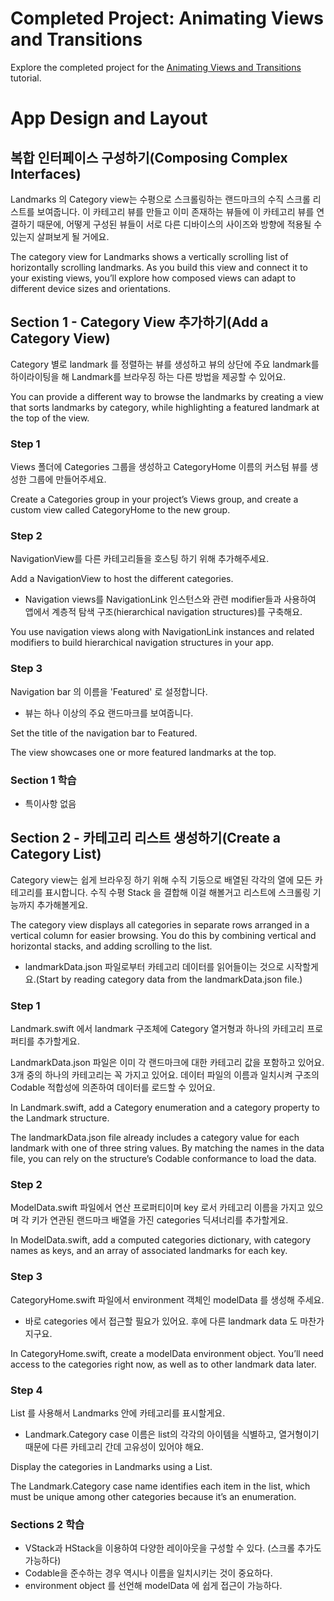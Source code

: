 # Completed Project: Animating Views and Transitions

Explore the completed project for the [Animating Views and Transitions](https://developer.apple.com/tutorials/swiftui/animating-views-and-transitions) tutorial.


# App Design and Layout
## 복합 인터페이스 구성하기(Composing Complex Interfaces)

Landmarks 의 Category view는 수평으로 스크롤링하는 랜드마크의 수직 스크롤 리스트를 보여줍니다.
이 카테고리 뷰를 만들고 이미 존재하는 뷰들에 이 카테고리 뷰를 연결하기 때문에, 어떻게 구성된 뷰들이 서로 다른 디바이스의 사이즈와 방향에 적용될 수 있는지 살펴보게 될 거에요.

The category view for Landmarks shows a vertically scrolling list of horizontally scrolling landmarks. As you build this view and connect it to your existing views, you’ll explore how composed views can adapt to different device sizes and orientations.

## Section 1 - Category View 추가하기(Add a Category View)

Category 별로 landmark 를 정렬하는 뷰를 생성하고 뷰의 상단에 주요 landmark를 하이라이팅을 해 Landmark를 브라우징 하는 다른 방법을 제공할 수 있어요.

You can provide a different way to browse the landmarks by creating a view that sorts landmarks by category, while highlighting a featured landmark at the top of the view.


### Step 1

Views 폴더에 Categories 그룹을 생성하고 CategoryHome 이름의 커스텀 뷰를 생성한 그룹에 만들어주세요.

Create a Categories group in your project’s Views group, and create a custom view called CategoryHome to the new group.

### Step 2

NavigationView를 다른 카테고리들을 호스팅 하기 위해 추가해주세요.

Add a NavigationView to host the different categories.

* Navigation views를 NavigationLink 인스턴스와 관련 modifier들과 사용하여 앱에서 계층적 탐색 구조(hierarchical navigation structures)를 구축해요.

You use navigation views along with NavigationLink instances and related modifiers to build hierarchical navigation structures in your app.

### Step 3

Navigation bar 의 이름을 'Featured' 로 설정합니다.

* 뷰는 하나 이상의 주요 랜드마크를 보여줍니다.

Set the title of the navigation bar to Featured.

The view showcases one or more featured landmarks at the top.

### Section 1 학습

* 특이사항 없음



## Section 2 - 카테고리 리스트 생성하기(Create a Category List)

Category view는 쉽게 브라우징 하기 위해 수직 기둥으로 배열된 각각의 열에 모든 카테고리를 표시합니다. 수직 수평 Stack 을 결합해 이걸 해볼거고 리스트에 스크롤링 기능까지 추가해볼게요.

The category view displays all categories in separate rows arranged in a vertical column for easier browsing. You do this by combining vertical and horizontal stacks, and adding scrolling to the list.



* landmarkData.json 파일로부터 카테고리 데이터를 읽어들이는 것으로 시작할게요.(Start by reading category data from the landmarkData.json file.)

### Step 1

Landmark.swift 에서 landmark 구조체에 Category 열거형과 하나의 카테고리 프로퍼티를 추가할게요.

LandmarkData.json 파일은 이미 각 랜드마크에 대한 카테고리 값을 포함하고 있어요. 3개 중의 하나의 카테고리는 꼭 가지고 있어요.
데이터 파일의 이름과 일치시켜 구조의 Codable 적합성에 의존하여 데이터를 로드할 수 있어요.

In Landmark.swift, add a Category enumeration and a category property to the Landmark structure.

The landmarkData.json file already includes a category value for each landmark with one of three string values. By matching the names in the data file, you can rely on the structure’s Codable conformance to load the data.

### Step 2

ModelData.swift 파일에서 연산 프로퍼티이며 key 로서 카테고리 이름을 가지고 있으며 각 키가 연관된 랜드마크 배열을 가진 categories 딕셔너리를 추가할게요.

In ModelData.swift, add a computed categories dictionary, with category names as keys, and an array of associated landmarks for each key.

### Step 3

CategoryHome.swift 파일에서 environment 객체인 modelData 를 생성해 주세요.
* 바로 categories 에서 접근할 필요가 있어요. 후에 다른 landmark data 도 마찬가지구요.

In CategoryHome.swift, create a modelData environment object.
You’ll need access to the categories right now, as well as to other landmark data later.

### Step 4

List 를 사용해서 Landmarks 안에 카테고리를 표시할게요.
* Landmark.Category case 이름은 list의 각각의 아이템을 식별하고, 열거형이기 때문에 다른 카테고리 간데 고유성이 있어야 해요.

Display the categories in Landmarks using a List.

The Landmark.Category case name identifies each item in the list, which must be unique among other categories because it’s an enumeration.

### Sections 2 학습

* VStack과 HStack을 이용하여 다양한 레이아웃을 구성할 수 있다. (스크롤 추가도 가능하다)
* Codable을 준수하는 경우 역시나 이름을 일치시키는 것이 중요하다.
* environment object 를 선언해 modelData 에 쉽게 접근이 가능하다.
